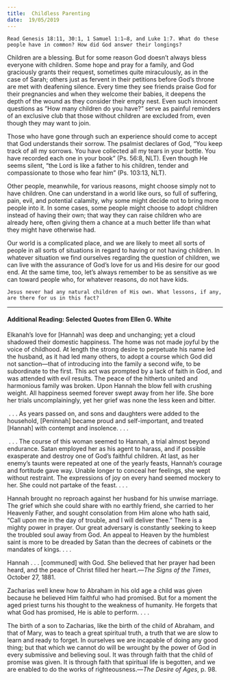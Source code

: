```yaml
---
title:  Childless Parenting
date:  19/05/2019
---
```


`Read Genesis 18:11, 30:1, 1 Samuel 1:1–8, and Luke 1:7. What do these people have in common? How did God answer their longings?`

Children are a blessing. But for some reason God doesn’t always bless everyone with children. Some hope and pray for a family, and God graciously grants their request, sometimes quite miraculously, as in the case of Sarah; others just as fervent in their petitions before God’s throne are met with deafening silence. Every time they see friends praise God for their pregnancies and when they welcome their babies, it deepens the depth of the wound as they consider their empty nest. Even such innocent questions as “How many children do you have?” serve as painful reminders of an exclusive club that those without children are excluded from, even though they may want to join.

Those who have gone through such an experience should come to accept that God understands their sorrow. The psalmist declares of God, “You keep track of all my sorrows. You have collected all my tears in your bottle. You have recorded each one in your book” (Ps. 56:8, NLT). Even though He seems silent, “the Lord is like a father to his children, tender and compassionate to those who fear him” (Ps. 103:13, NLT).

Other people, meanwhile, for various reasons, might choose simply not to have children. One can understand in a world like ours, so full of suffering, pain, evil, and potential calamity, why some might decide not to bring more people into it. In some cases, some people might choose to adopt children instead of having their own; that way they can raise children who are already here, often giving them a chance at a much better life than what they might have otherwise had.

Our world is a complicated place, and we are likely to meet all sorts of people in all sorts of situations in regard to having or not having children. In whatever situation we find ourselves regarding the question of children, we can live with the assurance of God’s love for us and His desire for our good end. At the same time, too, let’s always remember to be as sensitive as we can toward people who, for whatever reasons, do not have kids.

`Jesus never had any natural children of His own. What lessons, if any, are there for us in this fact?`

---

#### Additional Reading: Selected Quotes from Ellen G. White

Elkanah’s love for [Hannah] was deep and unchanging; yet a cloud shadowed their domestic happiness. The home was not made joyful by the voice of childhood. At length the strong desire to perpetuate his name led the husband, as it had led many others, to adopt a course which God did not sanction—that of introducing into the family a second wife, to be subordinate to the first. This act was prompted by a lack of faith in God, and was attended with evil results. The peace of the hitherto united and harmonious family was broken. Upon Hannah the blow fell with crushing weight. All happiness seemed forever swept away from her life. She bore her trials uncomplainingly, yet her grief was none the less keen and bitter.

 . . . As years passed on, and sons and daughters were added to the household, [Peninnah] became proud and self-important, and treated [Hannah] with contempt and insolence. . . .

 . . . The course of this woman seemed to Hannah, a trial almost beyond endurance. Satan employed her as his agent to harass, and if possible exasperate and destroy one of God’s faithful children. At last, as her enemy’s taunts were repeated at one of the yearly feasts, Hannah’s courage and fortitude gave way. Unable longer to conceal her feelings, she wept without restraint. The expressions of joy on every hand seemed mockery to her. She could not partake of the feast. . . .

Hannah brought no reproach against her husband for his unwise marriage. The grief which she could share with no earthly friend, she carried to her Heavenly Father, and sought consolation from Him alone who hath said, “Call upon me in the day of trouble, and I will deliver thee.” There is a mighty power in prayer. Our great adversary is constantly seeking to keep the troubled soul away from God. An appeal to Heaven by the humblest saint is more to be dreaded by Satan than the decrees of cabinets or the mandates of kings. . . .

Hannah . . . [communed] with God. She believed that her prayer had been heard, and the peace of Christ filled her heart.—_The Signs of the Times_, October 27, 1881.

Zacharias well knew how to Abraham in his old age a child was given because he believed Him faithful who had promised. But for a moment the aged priest turns his thought to the weakness of humanity. He forgets that what God has promised, He is able to perform. . . . 

The birth of a son to Zacharias, like the birth of the child of Abraham, and that of Mary, was to teach a great spiritual truth, a truth that we are slow to learn and ready to forget. In ourselves we are incapable of doing any good thing; but that which we cannot do will be wrought by the power of God in every submissive and believing soul. It was through faith that the child of promise was given. It is through faith that spiritual life is begotten, and we are enabled to do the works of righteousness.—_The Desire of Ages_, p. 98.